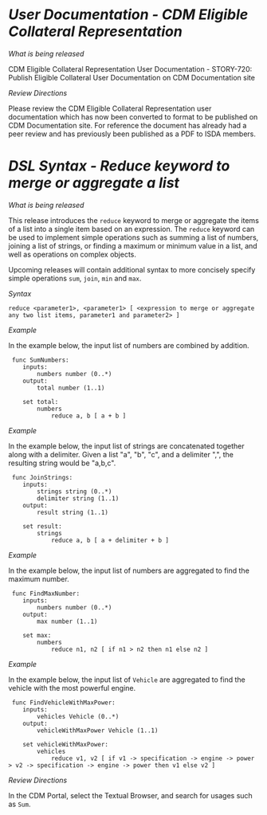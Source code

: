 # *User Documentation - CDM Eligible Collateral Representation*

_What is being released_

CDM Eligible Collateral Representation User Documentation - STORY-720: Publish Eligible Collateral User Documentation on CDM Documentation site

_Review Directions_

Please review the CDM Eligible Collateral Representation user documentation which has now been converted to format to be published on CDM Documentation site. For reference the document has already had a peer review and has previously been published as a PDF to ISDA members.

# *DSL Syntax - Reduce keyword to merge or aggregate a list*

_What is being released_

This release introduces the `reduce` keyword to merge or aggregate the items of a list into a single item based on an expression.  The `reduce` keyword can be used to implement simple operations such as summing a list of numbers, joining a list of strings, or finding a maximum or minimum value in a list, and well as operations on complex objects.

Upcoming releases will contain additional syntax to more concisely specify simple operations `sum`, `join`, `min` and `max`.

_Syntax_

```reduce <parameter1>, <parameter1> [ <expression to merge or aggregate any two list items, parameter1 and parameter2> ]```

_Example_

In the example below, the input list of numbers are combined by addition.

```
 func SumNumbers: 
    inputs:
        numbers number (0..*)
    output:
        total number (1..1)

    set total:
        numbers 
            reduce a, b [ a + b ]
```

_Example_

In the example below, the input list of strings are concatenated together along with a delimiter.  Given a list "a", "b", "c", and a delimiter ",", the resulting string would be "a,b,c".

```
 func JoinStrings: 
    inputs:
        strings string (0..*)
        delimiter string (1..1)
    output:
        result string (1..1)

    set result:
        strings 
            reduce a, b [ a + delimiter + b ]
```

_Example_

In the example below, the input list of numbers are aggregated to find the maximum number.

```
 func FindMaxNumber: 
    inputs:
        numbers number (0..*)
    output:
        max number (1..1)

    set max:
        numbers 
            reduce n1, n2 [ if n1 > n2 then n1 else n2 ]
```

_Example_

In the example below, the input list of `Vehicle` are aggregated to find the vehicle with the most powerful engine.

```
 func FindVehicleWithMaxPower: 
    inputs:
        vehicles Vehicle (0..*)
    output:
        vehicleWithMaxPower Vehicle (1..1)

    set vehicleWithMaxPower:
        vehicles 
            reduce v1, v2 [ if v1 -> specification -> engine -> power > v2 -> specification -> engine -> power then v1 else v2 ]
```

_Review Directions_

In the CDM Portal, select the Textual Browser, and search for usages such as `Sum`.

